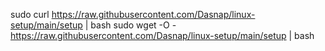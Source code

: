 sudo curl https://raw.githubusercontent.com/Dasnap/linux-setup/main/setup | bash
sudo wget -O - https://raw.githubusercontent.com/Dasnap/linux-setup/main/setup | bash
